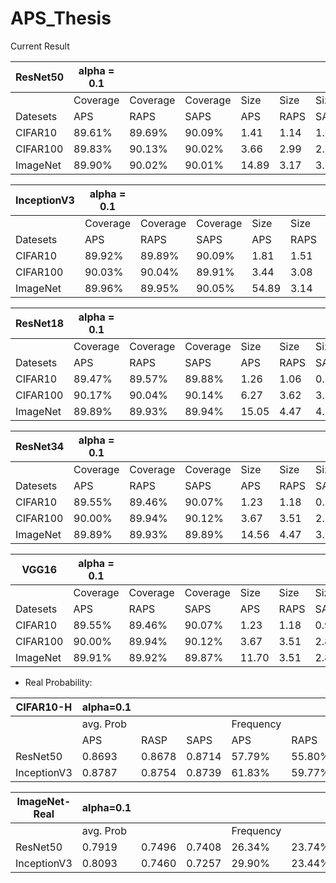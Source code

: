 # APS_Thesis

Current Result

| ResNet50 | alpha = 0.1||        |      |      |      | alpha = 0.05 |          |          |       |       |      |
|----------|--------|--------|--------|------|------|------|----------|----------|----------|-------|-------|------|
|          |Coverage|Coverage|Coverage| Size | Size | Size | Coverage | Coverage | Coverage | Size  | Size  | Size |
| Datesets | APS    | RAPS   | SAPS   | APS  | RAPS | SAPS | APS      | RAPS     | SAPS     | APS   | RAPS  | SAPS |
| CIFAR10  | 89.61% | 89.69% | 90.09% | 1.41 | 1.14 | 1.02 | 94.69%   | 94.88%   | 95.01%   | 1.76  | 1.62  | 1.46 |
| CIFAR100 | 89.83% | 90.13% | 90.02% | 3.66 | 2.99 | 2.65 | 94.82%   | 94.85%   | 94.86%   | 6.40  | 6.21  | 5.83 |
| ImageNet | 89.90% | 90.02% | 90.01% | 14.89| 3.17 | 3.04 | 94.90%   | 95.04%   | 95.00%   | 31.76 | 10.08 | 7.72 |

| InceptionV3 | alpha = 0.1 |         |         |      |      |      | alpha = 0.05 |         |         |        |       |      |
|-------------|---------|---------|---------|------|------|------|---------|---------|---------|--------|-------|------|
|             | Coverage| Coverage| Coverage| Size | Size | Size | Coverage| Coverage| Coverage| Size   | Size  | Size |
| Datesets    | APS     | RAPS    | SAPS    | APS  | RAPS | SAPS | APS     | RAPS    | SAPS    | APS    | RAPS  | SAPS |
| CIFAR10     | 89.92%  | 89.89%  | 90.09%  | 1.81 | 1.51 | 1.18 | 94.95%  | 94.98%  | 94.99%  | 2.46   | 1.83  | 1.47 |
| CIFAR100    | 90.03%  | 90.04%  | 89.91%  | 3.44 | 3.08 | 3.06 | 94.96%  | 94.90%  | 95.05%  | 6.17   | 5.47  | 6.04 |
| ImageNet    | 89.96%  | 89.95%  | 90.05%  | 54.89| 3.14 | 2.55 | 94.98%  | 95.00%  | 95.00%  | 120.98 | 12.40 | 7.97 |

| ResNet18 | alpha = 0.1 |          |          |       |      |      | alpha = 0.05 |          |          |       |       |       |
|----------|-------------|----------|----------|-------|------|------|--------------|----------|----------|-------|-------|-------|
|          | Coverage    | Coverage | Coverage | Size  | Size | Size | Coverage     | Coverage | Coverage | Size  | Size  | Size  |
| Datesets | APS         | RAPS     | SAPS     | APS   | RAPS | SAPS | APS          | RAPS     | SAPS     | APS   | RAPS  | SAPS  |
| CIFAR10  | 89.47%      | 89.57%   | 89.88%   | 1.26  | 1.06 | 0.99 | 94.63%       | 94.57%   | 94.88%   | 1.55  | 1.47  | 1.27  |
| CIFAR100 | 90.17%      | 90.04%   | 90.14%   | 6.27  | 3.62 | 3.35 | 94.83%       | 94.85%   | 94.93%   | 11.13 | 8.27  | 7.86  |
| ImageNet | 89.89%      | 89.93%   | 89.94%   | 15.05 | 4.47 | 4.26 | 94.94%       | 94.96%   | 94.93%   | 31.15 | 11.18 | 11.09 | 

| ResNet34 | alpha = 0.1 |          |          |       |      |      | alpha = 0.05 |          |          |       |       |      |
|----------|-------------|----------|----------|-------|------|------|--------------|----------|----------|-------|-------|------|
|          | Coverage    | Coverage | Coverage | Size  | Size | Size | Coverage     | Coverage | Coverage | Size  | Size  | Size |
| Datesets | APS         | RAPS     | SAPS     | APS   | RAPS | SAPS | APS          | RAPS     | SAPS     | APS   | RAPS  | SAPS |
| CIFAR10  | 89.55%      | 89.46%   | 90.07%   | 1.23  | 1.18 | 0.99 | 94.70%       | 94.76%   | 94.93%   | 1.54  | 1.51  | 1.30 |
| CIFAR100 | 90.00%      | 89.94%   | 90.12%   | 3.67  | 3.51 | 2.85 | 94.90%       | 94.93%   | 94.85%   | 7.49  | 7.23  | 7.05 |
| ImageNet | 89.89%      | 89.93%   | 89.89%   | 14.56 | 4.47 | 3.07 | 94.96%       | 94.96%   | 94.95%   | 29.78 | 10.94 | 7.66 |

| VGG16    | alpha = 0.1 |          |          |       |      |      | alpha = 0.05 |          |          |       |      |      |
|----------|-------------|----------|----------|-------|------|------|--------------|----------|----------|-------|------|------|
|          | Coverage    | Coverage | Coverage | Size  | Size | Size | Coverage     | Coverage | Coverage | Size  | Size | Size |
| Datesets | APS         | RAPS     | SAPS     | APS   | RAPS | SAPS | APS          | RAPS     | SAPS     | APS   | RAPS | SAPS |
| CIFAR10  | 89.55%      | 89.46%   | 90.07%   | 1.23  | 1.18 | 0.99 | 94.70%       | 94.76%   | 94.93%   | 1.54  | 1.51 | 1.30 |
| CIFAR100 | 90.00%      | 89.94%   | 90.12%   | 3.67  | 3.51 | 2.85 | 94.90%       | 94.93%   | 94.85%   | 7.49  | 7.23 | 7.05 |
| ImageNet | 89.91%      | 89.92%   | 89.87%   | 11.70 | 3.51 | 2.85 | 94.88%       | 95.01%   | 94.96%   | 23.76 | 8.84 | 6.77 |

- Real Probability:

| CIFAR10-H   | alpha=0.1 |        |        |        |        |        | alpha=0.05 |       |        |         |        |        |
|-------------|---------|--------|--------|--------|--------|--------|--------|--------|--------|---------|--------|--------|
|             |avg. Prob|        |        |Frequency|       |        |avg.Prob|        |        |Frequency|        |        |
|             | APS     | RASP   | SAPS   | APS    | RAPS   | SAPS   | APS    | RAPS   | SAPS   | APS     | RAPS   | SAPS   |
| ResNet50    | 0.8693  | 0.8678 | 0.8714 | 57.79% | 55.80% | 55.48% | 0.9221 | 0.9230 | 0.9223 | 63.81%  | 63.24% | 62.12% |
| InceptionV3 | 0.8787  | 0.8754 | 0.8739 | 61.83% | 59.77% | 57.30% | 0.9339 | 0.9309 | 0.9253 | 71.31%  | 67.46% | 63.53% |

| ImageNet-Real | alpha=0.1 |        |        |        |        |        | alpha=0.05 |       |        |         |        |        |
|---------------|---------|--------|--------|--------|--------|--------|------------|--------|--------|---------|--------|--------|
|               |avg. Prob|        |        |Frequency|       |        | avg.Prob   |        |        |Frequency|        |        |
| ResNet50      | 0.7919  | 0.7496 | 0.7408 | 26.34% | 23.74% | 23.58% | 0.9221     | 0.9230 | 0.9223 | 63.81%  | 63.24% | 62.12% |
| InceptionV3   | 0.8093  | 0.7460 | 0.7257 | 29.90% | 23.44% | 21.61% | 0.9339     | 0.9309 | 0.9253 | 71.31%  | 67.46% | 63.53% |
